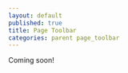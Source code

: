 ```yaml
---
layout: default
published: true
title: Page Toolbar
categories: parent page_toolbar
---
```


Coming soon!
